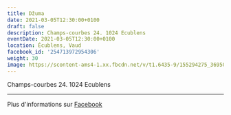 ```yaml
---
title: Džuma
date: 2021-03-05T12:30:00+0100
draft: false
description: Champs-courbes 24. 1024 Ecublens
eventDate: 2021-03-05T12:30:00+0100
location: Écublens, Vaud
facebook_id: '254713972954306'
weight: 30
image: https://scontent-ams4-1.xx.fbcdn.net/v/t1.6435-9/155294275_3695079563921169_4909597834044538694_n.jpg?_nc_cat=101&ccb=1-7&_nc_sid=9e60e4&_nc_ohc=ciqD-sKhzoMQ7kNvwF95pmF&_nc_oc=AdntW-m61PvaMPTyeDp85wdN8WqjPJhP1z70TW1JbM9GVWRQbQGVd-XI7joANngKeD8&_nc_zt=23&_nc_ht=scontent-ams4-1.xx&edm=ABTKTjYEAAAA&_nc_gid=7gVylCqO9sCn9P5njHn0lQ&oh=00_AfNDbToFHdHbLv_KqoSj-Cnm_AvlfL7eEseKtMb4VWRNzA&oe=686F14DB
---
```


Champs-courbes 24. 1024 Ecublens

---

Plus d'informations sur [Facebook](https://facebook.com/events/254713972954306)